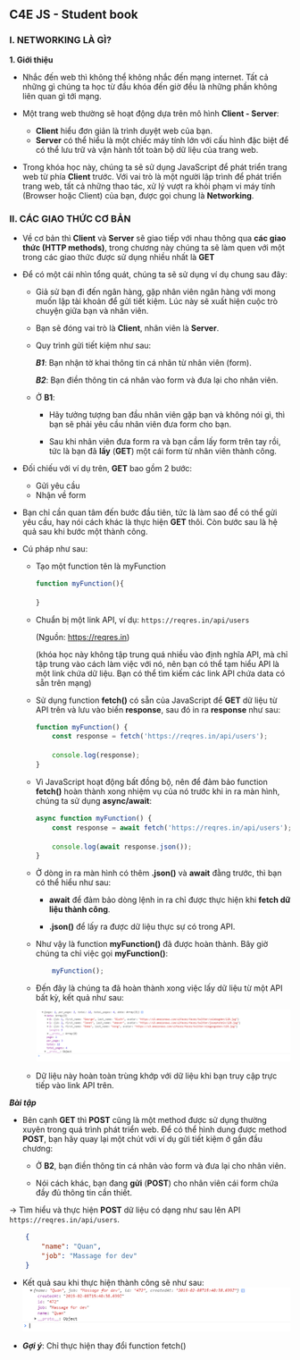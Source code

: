 ## C4E JS - Student book

### I. NETWORKING LÀ GÌ?
**1. Giới thiệu**

-   Nhắc đến web thì không thể không nhắc đến mạng internet. Tất cả những gì chúng ta học từ đầu khóa đến giờ đều là những phần không liên quan gì tới mạng.

-   Một trang web thường sẽ hoạt động dựa trên mô hình **Client - Server**:
    -   **Client** hiểu đơn giản là trình duyệt web của bạn.
    -   **Server** có thể hiểu là một chiếc máy tính lớn với cấu hình đặc biệt để có thể lưu trữ và vận hành tốt toàn bộ dữ liệu của trang web.

-   Trong khóa học này, chúng ta sẽ sử dụng JavaScript để phát triển trang web từ phía **Client** trước. Với vai trò là một người lập trình để phát triển trang web, tất cả những thao tác, xử lý vượt ra khỏi phạm vi máy tính (Browser hoặc Client) của bạn, được gọi chung là **Networking**.

### II. CÁC GIAO THỨC CƠ BẢN

-   Về cơ bản thì **Client** và **Server** sẽ giao tiếp với nhau thông qua **các giao thức (HTTP methods)**, trong chương này chúng ta sẽ làm quen với một trong các giao thức được sử dụng nhiều nhất là **GET**

-   Để có một cái nhìn tổng quát, chúng ta sẽ sử dụng ví dụ chung sau đây:

    -   Giả sử bạn đi đến ngân hàng, gặp nhân viên ngân hàng với mong muốn lập tài khoản để gửi tiết kiệm. Lúc này sẽ xuất hiện cuộc trò chuyện giữa bạn và nhân viên.

    -   Bạn sẽ đóng vai trò là **Client**, nhân viên là **Server**.

    -   Quy trình gửi tiết kiệm như sau:

        ***B1***: Bạn nhận tờ khai thông tin cá nhân từ nhân viên (form).

        ***B2***: Bạn điền thông tin cá nhân vào form và đưa lại cho nhân viên.

    -   Ở **B1**:
        -   Hãy tưởng tượng ban đầu nhân viên gặp bạn và không nói gì, thì bạn sẽ phải yêu cầu nhân viên đưa form cho bạn. 

        -   Sau khi nhân viên đưa form ra và bạn cầm lấy form trên tay rồi, tức là bạn đã **lấy** (**GET**) một cái form từ nhân viên thành công.

-   Đối chiếu với ví dụ trên, **GET** bao gồm 2 bước:
    -   Gửi yêu cầu
    -   Nhận về form

-   Bạn chỉ cần quan tâm đến bước đầu tiên, tức là làm sao để có thể gửi yêu cầu, hay nói cách khác là thực hiện **GET** thôi. Còn bước sau là hệ quả sau khi bước một thành công.

-   Cú pháp như sau:
    -   Tạo một function tên là myFunction
        ```js
        function myFunction(){
            
        }
        ```

    -   Chuẩn bị một link API, ví dụ: `https://reqres.in/api/users`
    
        (Nguồn: https://reqres.in) 
        
        (khóa học này không tập trung quá nhiều vào định nghĩa API, mà chỉ tập trung vào cách làm việc với nó, nên bạn có thể tạm hiểu API là một link chứa dữ liệu. Bạn có thể tìm kiếm các link API chứa data có sẵn trên mạng)

    -   Sử dụng function **fetch()** có sẵn của JavaScript để **GET** dữ liệu từ API trên và lưu vào biến **response**, sau đó in ra **response** như sau:

        ```js
        function myFunction() {
            const response = fetch('https://reqres.in/api/users');

            console.log(response);
        }       
        ```

    -   Vì JavaScript hoạt động bất đồng bộ, nên để đảm bảo function **fetch()** hoàn thành xong nhiệm vụ của nó trước khi in ra màn hình, chúng ta sử dụng **async/await**:

        ```js
        async function myFunction() {
            const response = await fetch('https://reqres.in/api/users');

            console.log(await response.json());
        } 
        ```

    -   Ở dòng in ra màn hình có thêm **.json()** và **await** đằng trước, thì bạn có thể hiểu như sau:
        -   **await** để đảm bảo dòng lệnh in ra chỉ được thực hiện khi **fetch dữ liệu thành công**.
        
        -   **.json()** để lấy ra được dữ liệu thực sự có trong API.

    -   Như vậy là function **myFunction()** đã được hoàn thành. Bây giờ chúng ta chỉ việc gọi **myFunction()**:

        ```js
            myFunction();
        ```
    -   Đến đây là chúng ta đã hoàn thành xong việc lấy dữ liệu từ một API bất kỳ, kết quả như sau:

        ![Networking-1](../images/networking/networking-1.PNG)

    -   Dữ liệu này hoàn toàn trùng khớp với dữ liệu khi bạn truy cập trực tiếp vào link API trên.

***Bài tập***
-   Bên cạnh **GET** thì **POST** cũng là một method được sử dụng thường xuyên trong quá trình phát triển web. Để có thể hình dung được method **POST**, bạn hãy quay lại một chút với ví dụ gửi tiết kiệm ở gần đầu chương:

    -   Ở **B2**, bạn điền thông tin cá nhân vào form và đưa lại cho nhân viên.

    -   Nói cách khác, bạn đang **gửi** (**POST**) cho nhân viên cái form chứa đầy đủ thông tin cần thiết.

&rarr; Tìm hiểu và thực hiện **POST** dữ liệu có dạng như sau lên API `https://reqres.in/api/users`.

```json
    {
        "name": "Quan",
        "job": "Massage for dev"       
    }
```
-   Kết quả sau khi thực hiện thành công sẽ như sau:
    ![Networking-2](../images/networking/networking-2.PNG)

-   ***Gợi ý***: Chỉ thực hiện thay đổi function fetch()